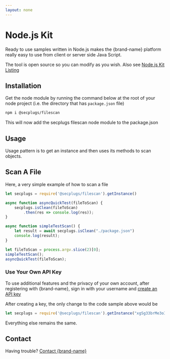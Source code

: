 ```yaml
---
layout: none
---
```

# Node.js Kit

Ready to use samples written in Node.js makes the {brand-name} platform really easy to use from client or server side Java Script.

The tool is open source so you can modify as you wish.
Also see [Node,js Kit Listing](/plugin-list/plugin-secplugs-nodejs-kit)

## Installation
Get the node module by running the command below at the root of your node project (i.e. the directory that has `package.json` file)
```bash
npm i @secplugs/filescan
```

This will now add the secplugs filescan node module to the package.json

## Usage
Usage pattern is to get an instance and then uses its methods to scan objects.

## Scan A File
Here, a very simple example of how to scan a file

```javascript
let secplugs = require('@secplugs/filescan').getInstance()

async function asyncQuickTest(fileToScan) {
    secplugs.isClean(fileToScan)
        .then(res => console.log(res));
}

async function simpleTestScan() {
    let result = await secplugs.isClean("./package.json")
    console.log(result);
}

let fileToScan = process.argv.slice(2)[0];
simpleTestScan();
asyncQuickTest(fileToScan);
```
### Use Your Own API Key
To use additional features and the privacy of your own account, after registering with {brand-name}, sign in with your username and [create an API key](docs?doc=docs/HowTo/CreateKey) 

After creating a key, the only change to the code sample above would be

```javascript
let secplugs = require('@secplugs/filescan').getInstance("xgSg33brMe3oIh872Azge8ZzCS170m0ja6r0LNJo")
```

Everything else remains the same.

## Contact
Having trouble? [Contact {brand-name} ](https://{brand-root-domain}/contacts)
